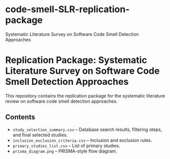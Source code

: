 # code-smell-SLR-replication-package
Systematic Literature Survey on Software Code Smell Detection Approaches
# Replication Package: Systematic Literature Survey on Software Code Smell Detection Approaches

This repository contains the replication package for the systematic literature review on software code smell detection approaches.

## Contents
- `study_selection_summary.csv` – Database search results, filtering steps, and final selected studies.
- `inclusion_exclusion_criteria.csv` – Inclusion and exclusion rules.
- `primary_studies_list.csv` – List of primary studies.
- `prisma_diagram.png` – PRISMA-style flow diagram.
